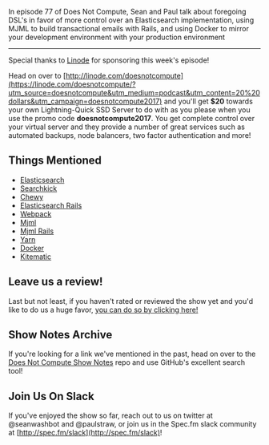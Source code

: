 In episode 77 of Does Not Compute, Sean and Paul talk about foregoing DSL's in favor of more control over an Elasticsearch implementation, using MJML to build transactional emails with Rails, and using Docker to mirror your development environment with your production environment

---

Special thanks to [Linode](https://linode.com/doesnotcompute/?utm_source=doesnotcompute&utm_medium=podcast&utm_content=20%20dollars&utm_campaign=doesnotcompute2017) for sponsoring this week's episode!

Head on over to [http://linode.com/doesnotcompute](https://linode.com/doesnotcompute/?utm_source=doesnotcompute&utm_medium=podcast&utm_content=20%20dollars&utm_campaign=doesnotcompute2017) and you'll get **$20** towards your own Lightning-Quick SSD Server to do with as you please when you use the promo code **doesnotcompute2017**. You get complete control over your virtual server and they provide a number of great services such as automated backups, node balancers, two factor authentication and more!

## Things Mentioned

* [Elasticsearch](https://www.elastic.co/products/elasticsearch)
* [Searchkick](https://github.com/ankane/searchkick)
* [Chewy](https://github.com/toptal/chewy)
* [Elasticsearch Rails](https://github.com/elastic/elasticsearch-rails)
* [Webpack](https://webpack.js.org/)
* [Mjml](https://mjml.io/)
* [Mjml Rails](https://github.com/sighmon/mjml-rails)
* [Yarn](https://yarnpkg.com/en/)
* [Docker](https://www.docker.com/)
* [Kitematic](https://kitematic.com/)

## Leave us a review!

Last but not least, if you haven't rated or reviewed the show yet and you'd like to do us a huge favor, [you can do so by clicking here!](https://itunes.apple.com/us/podcast/does-not-compute/id1048731980?mt=2)

## Show Notes Archive

If you're looking for a link we've mentioned in the past, head on over to the [Does Not Compute Show Notes](https://github.com/seanwash/dnccast-show-notes) repo and use GitHub's excellent search tool!

## Join Us On Slack

If you've enjoyed the show so far, reach out to us on twitter at @seanwashbot and @paulstraw, or join us in the Spec.fm slack community at [http://spec.fm/slack](http://spec.fm/slack)!
